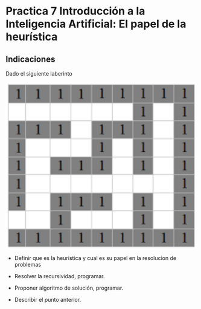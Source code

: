 # Practica 7 Introducción a la Inteligencia Artificial: El papel de la heurística

## Indicaciones

Dado el siguiente laberinto

![Laberinto](laberinto.png)

* Definir que es la heuristica y cual es su papel en la resolucion de problemas 

* Resolver la recursividad, programar. 

* Proponer algoritmo de solución, programar.

* Describir el punto anterior.